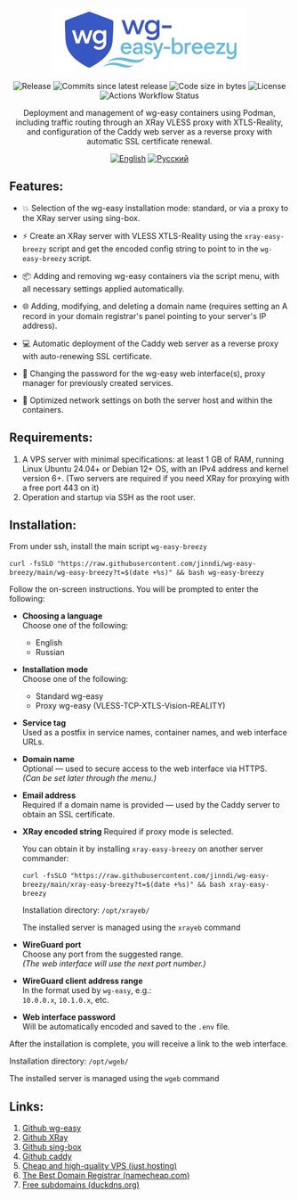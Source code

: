 <p align="center">
<img alt="wg-easy-breezy" src="/logo.webp">
</p>

<p align="center">
<img alt="Release" src="https://img.shields.io/github/v/release/jinndi/wg-easy-breezy">
<img alt="Commits since latest release" src="https://img.shields.io/github/commits-since/jinndi/wg-easy-breezy/latest">
<img alt="Code size in bytes" src="https://img.shields.io/github/languages/code-size/jinndi/wg-easy-breezy">
<img alt="License" src="https://img.shields.io/github/license/jinndi/wg-easy-breezy">
<img alt="Actions Workflow Status" src="https://img.shields.io/github/actions/workflow/status/jinndi/wg-easy-breezy/docker-publish.yml">
</p>

<p align="center">
Deployment and management of wg-easy containers using Podman, including traffic routing through an XRay VLESS proxy with XTLS-Reality, and configuration of the Caddy web server as a reverse proxy with automatic SSL certificate renewal.
</p>

<p align="center">
  <a href="/README.md"><img alt="English" src="https://img.shields.io/badge/English-d9d9d9"></a>
  <a href="/README-ru.md"><img alt="Русский" src="https://img.shields.io/badge/%D0%A0%D1%83%D1%81%D1%81%D0%BA%D0%B8%D0%B9-d9d9d9"></a>
</p>

## Features:

- 💥 Selection of the wg-easy installation mode: standard, or via a proxy to the XRay server using sing-box.

- ⚡️ Create an XRay server with VLESS XTLS-Reality using the `xray-easy-breezy` script and get the encoded config string to point to in the `wg-easy-breezy` script.

- 📦 Adding and removing wg-easy containers via the script menu, with all necessary settings applied automatically.

- 🌐 Adding, modifying, and deleting a domain name (requires setting an A record in your domain registrar's panel pointing to your server's IP address).

- 💻 Automatic deployment of the Caddy web server as a reverse proxy with auto-renewing SSL certificate.

- 🔑 Changing the password for the wg-easy web interface(s), proxy manager for previously created services.

- 🚀 Optimized network settings on both the server host and within the containers.

## Requirements:

1. A VPS server with minimal specifications: at least 1 GB of RAM, running Linux Ubuntu 24.04+ or Debian 12+ OS, with an IPv4 address and kernel version 6+. (Two servers are required if you need XRay for proxying with a free port 443 on it)
2. Operation and startup via SSH as the root user.

## Installation:

From under ssh, install the main script `wg-easy-breezy`

```
curl -fsSLO "https://raw.githubusercontent.com/jinndi/wg-easy-breezy/main/wg-easy-breezy?t=$(date +%s)" && bash wg-easy-breezy
```

Follow the on-screen instructions. You will be prompted to enter the following:

- **Choosing a language**  
  Choose one of the following:
  - English
  - Russian

- **Installation mode**  
  Choose one of the following:
  - Standard wg-easy
  - Proxy wg-easy (VLESS-TCP-XTLS-Vision-REALITY)

- **Service tag**  
  Used as a postfix in service names, container names, and web interface URLs.

- **Domain name**  
  Optional — used to secure access to the web interface via HTTPS.  
  *(Can be set later through the menu.)*

- **Email address**  
  Required if a domain name is provided — used by the Caddy server to obtain an SSL certificate.

- **XRay encoded string** 
  Required if proxy mode is selected.  
  
  You can obtain it by installing `xray-easy-breezy` on another server commander:

  ```
  curl -fsSLO "https://raw.githubusercontent.com/jinndi/wg-easy-breezy/main/xray-easy-breezy?t=$(date +%s)" && bash xray-easy-breezy
  ```
  Installation directory: `/opt/xrayeb/`
  
  The installed server is managed using the `xrayeb` command

- **WireGuard port**  
  Choose any port from the suggested range.  
  *(The web interface will use the next port number.)*

- **WireGuard client address range**  
  In the format used by `wg-easy`, e.g.:  
  `10.0.0.x`, `10.1.0.x`, etc.

- **Web interface password**  
  Will be automatically encoded and saved to the `.env` file.

After the installation is complete, you will receive a link to the web interface.

Installation directory: `/opt/wgeb/`

The installed server is managed using the `wgeb` command



## Links:
1. [Github wg-easy](https://github.com/wg-easy/wg-easy)
2. [Github XRay](https://github.com/XTLS/Xray-core)
3. [Github sing-box](https://github.com/SagerNet/sing-box)
4. [Github caddy](https://github.com/caddyserver/caddy)
5. [Cheap and high-quality VPS (just.hosting)](https://just.hosting/?ref=231025 )
6. [The Best Domain Registrar (namecheap.com)](https://www.namecheap.com)
7. [Free subdomains (duckdns.org)](https://www.duckdns.org)
